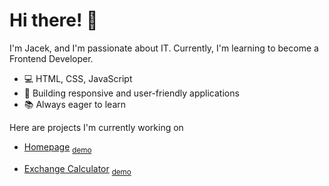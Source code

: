 # Hi there! 👋

I'm Jacek, and I'm passionate about IT. Currently, I'm learning to become a Frontend Developer.

- 💻 HTML, CSS, JavaScript
- 🚀 Building responsive and user-friendly applications
- 📚 Always eager to learn

<!-- 📧 Contact me: [Your Email] -->

Here are projects I'm currently working on
  
- [Homepage](https://github.com/yahtzee90/homepage) <sub>[demo](https://yahtzee90.github.io/homepage/)</sub>

- [Exchange Calculator](https://github.com/yahtzee90/exchange_calculator) <sub>[demo](https://yahtzee90.github.io/exchange_calculator/)</sub>
